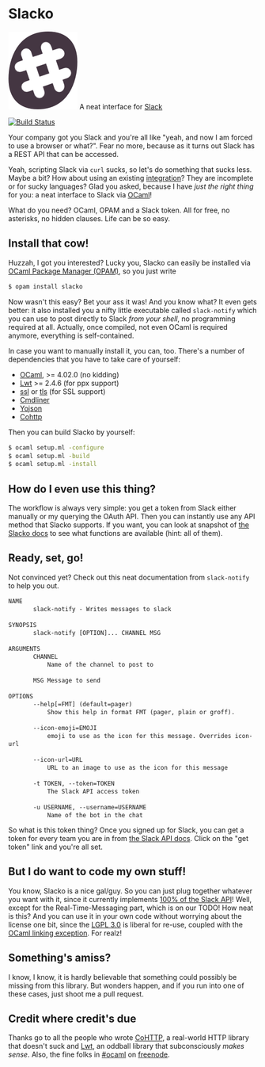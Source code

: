 Slacko
======

![Slacko logo](slacko.png) A neat interface for [Slack](https://slack.com/)

[![Build Status](https://travis-ci.org/Leonidas-from-XIV/slacko.svg?branch=master)](https://travis-ci.org/Leonidas-from-XIV/slacko)

Your company got you Slack and you're all like "yeah, and now I am forced to
use a browser or what?". Fear no more, because as it turns out Slack has a REST
API that can be accessed.

Yeah, scripting Slack via `curl` sucks, so let's do something that sucks less.
Maybe a bit? How about using an existing
[integration](https://api.slack.com/community)? They are incomplete or for
sucky languages? Glad you asked, because I have *just the right thing* for you:
a neat interface to Slack via [OCaml](https://ocaml.org/)!

What do you need? OCaml, OPAM and a Slack token. All for free, no asterisks, no
hidden clauses. Life can be so easy.

Install that cow!
-----------------

Huzzah, I got you interested? Lucky you, Slacko can easily be installed via
[OCaml Package Manager (OPAM)](https://opam.ocaml.org/), so you just write

```sh
$ opam install slacko
```

Now wasn't this easy? Bet your ass it was! And you know what? It even gets
better: it also installed you a nifty little executable called `slack-notify`
which you can use to post directly to Slack *from your shell*, no programming
required at all. Actually, once compiled, not even OCaml is required anymore,
everything is self-contained.

In case you want to manually install it, you can, too. There's a number of
dependencies that you have to take care of yourself:

  * [OCaml](http://ocaml.org/), >= 4.02.0 (no kidding)
  * [Lwt](https://ocsigen.org/lwt/) >= 2.4.6 (for ppx support)
  * [ssl](https://github.com/savonet/ocaml-ssl) or
    [tls](https://github.com/mirleft/ocaml-tls) (for SSL support)
  * [Cmdliner](http://erratique.ch/software/cmdliner)
  * [Yojson](http://mjambon.com/yojson.html)
  * [Cohttp](https://github.com/mirage/ocaml-cohttp)

Then you can build Slacko by yourself:

```sh
$ ocaml setup.ml -configure
$ ocaml setup.ml -build
$ ocaml setup.ml -install
```

How do I even use this thing?
-----------------------------

The workflow is always very simple: you get a token from Slack either manually
or my querying the OAuth API. Then you can instantly use any API method that
Slacko supports. If you want, you can look at snapshot of
[the Slacko docs](http://leonidas-from-xiv.github.io/slacko/) to see what
functions are available (hint: all of them).


Ready, set, go!
---------------

Not convinced yet? Check out this neat documentation from `slack-notify` to
help you out.

```
NAME
       slack-notify - Writes messages to slack

SYNOPSIS
       slack-notify [OPTION]... CHANNEL MSG

ARGUMENTS
       CHANNEL
           Name of the channel to post to

       MSG Message to send

OPTIONS
       --help[=FMT] (default=pager)
           Show this help in format FMT (pager, plain or groff).

       --icon-emoji=EMOJI
           emoji to use as the icon for this message. Overrides icon-url

       --icon-url=URL
           URL to an image to use as the icon for this message

       -t TOKEN, --token=TOKEN
           The Slack API access token

       -u USERNAME, --username=USERNAME
           Name of the bot in the chat
```

So what is this token thing? Once you signed up for Slack, you can get a token
for every team you are in from [the Slack API docs](https://api.slack.com/).
Click on the "get token" link and you're all set.

But I do want to code my own stuff!
-----------------------------------

You know, Slacko is a nice gal/guy. So you can just plug together whatever you
want with it, since it currently implements [100% of the Slack
API](https://api.slack.com/methods)! Well, except for the Real-Time-Messaging
part, which is on our TODO! How neat is this? And you can use it in your own
code without worrying about the license one bit, since the
[LGPL 3.0](https://www.gnu.org/licenses/lgpl.html) is liberal for re-use,
coupled with the
[OCaml linking exception](http://caml.inria.fr/pub/old_caml_site/ocaml/LICENSE.html).
For realz!

Something's amiss?
------------------

I know, I know, it is hardly believable that something could possibly be
missing from this library. But wonders happen, and if you run into one of these
cases, just shoot me a pull request.

Credit where credit's due
-------------------------

Thanks go to all the people who wrote
[CoHTTP](https://github.com/mirage/ocaml-cohttp), a real-world HTTP library
that doesn't suck and [Lwt](http://ocsigen.org/lwt/), an oddball library that
subconsciously *makes sense*. Also, the fine folks in
[#ocaml](http://irclog.whitequark.org/ocaml/) on
[freenode](https://freenode.net/).
